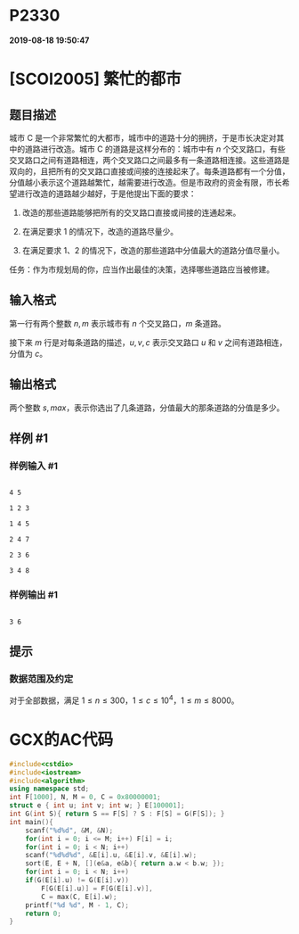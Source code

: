 
# P2330

**2019-08-18 19:50:47**
    
# [SCOI2005] 繁忙的都市

## 题目描述

城市 C 是一个非常繁忙的大都市，城市中的道路十分的拥挤，于是市长决定对其中的道路进行改造。城市 C 的道路是这样分布的：城市中有 $n$ 个交叉路口，有些交叉路口之间有道路相连，两个交叉路口之间最多有一条道路相连接。这些道路是双向的，且把所有的交叉路口直接或间接的连接起来了。每条道路都有一个分值，分值越小表示这个道路越繁忙，越需要进行改造。但是市政府的资金有限，市长希望进行改造的道路越少越好，于是他提出下面的要求：

1. 改造的那些道路能够把所有的交叉路口直接或间接的连通起来。
1. 在满足要求 1 的情况下，改造的道路尽量少。
1. 在满足要求 1、2 的情况下，改造的那些道路中分值最大的道路分值尽量小。

任务：作为市规划局的你，应当作出最佳的决策，选择哪些道路应当被修建。

## 输入格式

第一行有两个整数 $n,m$ 表示城市有 $n$ 个交叉路口，$m$ 条道路。

接下来 $m$ 行是对每条道路的描述，$u, v, c$ 表示交叉路口 $u$ 和 $v$ 之间有道路相连，分值为 $c$。

## 输出格式

两个整数 $s, \mathit{max}$，表示你选出了几条道路，分值最大的那条道路的分值是多少。

## 样例 #1

### 样例输入 #1

```
4 5
1 2 3
1 4 5
2 4 7
2 3 6
3 4 8
```

### 样例输出 #1

```
3 6
```

## 提示

### 数据范围及约定

对于全部数据，满足 $1\le n\le 300$，$1\le c\le 10^4$，$1 \le m \le 8000$。

# GCX的AC代码
```cpp
#include<cstdio>
#include<iostream>
#include<algorithm>
using namespace std;
int F[1000], N, M = 0, C = 0x80000001;
struct e { int u; int v; int w; } E[100001];
int G(int S){ return S == F[S] ? S : F[S] = G(F[S]); }
int main(){
    scanf("%d%d", &M, &N);
    for(int i = 0; i <= M; i++) F[i] = i;
    for(int i = 0; i < N; i++)
	scanf("%d%d%d", &E[i].u, &E[i].v, &E[i].w);
    sort(E, E + N, [](e&a, e&b){ return a.w < b.w; });
    for(int i = 0; i < N; i++)
	if(G(E[i].u) != G(E[i].v))
	    F[G(E[i].u)] = F[G(E[i].v)],
		C = max(C, E[i].w);
    printf("%d %d", M - 1, C);
    return 0;
}

```

